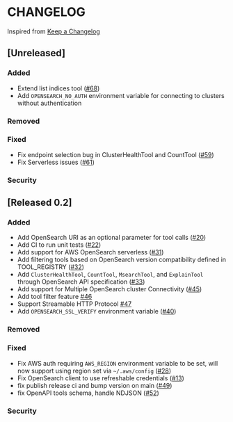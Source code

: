 # CHANGELOG

Inspired from [Keep a Changelog](https://keepachangelog.com/en/1.0.0/)

## [Unreleased]

### Added
- Extend list indices tool ([#68](https://github.com/opensearch-project/opensearch-mcp-server-py/pull/68))
- Add `OPENSEARCH_NO_AUTH` environment variable for connecting to clusters without authentication

### Removed

### Fixed
- Fix endpoint selection bug in ClusterHealthTool and CountTool ([#59](https://github.com/opensearch-project/opensearch-mcp-server-py/pull/59))
- Fix Serverless issues ([#61](https://github.com/opensearch-project/opensearch-mcp-server-py/pull/61))

### Security

## [Released 0.2]
### Added
- Add OpenSearch URl as an optional parameter for tool calls ([#20](https://github.com/opensearch-project/opensearch-mcp-server-py/pull/20))
- Add CI to run unit tests ([#22](https://github.com/opensearch-project/opensearch-mcp-server-py/pull/22))
- Add support for AWS OpenSearch serverless ([#31](https://github.com/opensearch-project/opensearch-mcp-server-py/pull/31))
- Add filtering tools based on OpenSearch version compatibility defined in TOOL_REGISTRY ([#32](https://github.com/opensearch-project/opensearch-mcp-server-py/pull/32))
- Add `ClusterHealthTool`, `CountTool`,  `MsearchTool`, and `ExplainTool` through OpenSearch API specification ([#33](https://github.com/opensearch-project/opensearch-mcp-server-py/pull/33))
- Add support for Multiple OpenSearch cluster Connectivity ([#45](https://github.com/opensearch-project/opensearch-mcp-server-py/pull/45))
- Add tool filter feature [#46](https://github.com/opensearch-project/opensearch-mcp-server-py/pull/46)
- Support Streamable HTTP Protocol [#47](https://github.com/opensearch-project/opensearch-mcp-server-py/pull/47)
- Add `OPENSEARCH_SSL_VERIFY` environment variable ([#40](https://github.com/opensearch-project/opensearch-mcp-server-py/pull/40))
### Removed

### Fixed
- Fix AWS auth requiring `AWS_REGION` environment variable to be set, will now support using region set via `~/.aws/config` ([#28](https://github.com/opensearch-project/opensearch-mcp-server-py/pull/28))
- Fix OpenSearch client to use refreshable credentials ([#13](https://github.com/opensearch-project/opensearch-mcp-server-py/pull/13))
- fix publish release ci and bump version on main ([#49](https://github.com/opensearch-project/opensearch-mcp-server-py/pull/49))
- fix OpenAPI tools schema, handle NDJSON ([#52](https://github.com/opensearch-project/opensearch-mcp-server-py/pull/52))
### Security
